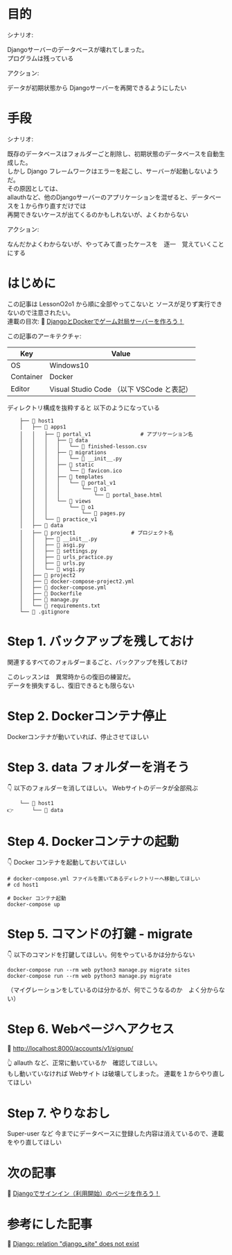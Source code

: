 # 目的

シナリオ:  

Djangoサーバーのデータベースが壊れてしまった。  
プログラムは残っている  

アクション:  

データが初期状態から Djangoサーバーを再開できるようにしたい  

# 手段

シナリオ:  

既存のデータベースはフォルダーごと削除し、初期状態のデータベースを自動生成した。  
しかし Django フレームワークはエラーを起こし、サーバーが起動しないようだ。  
その原因としては、  
allauthなど、他のDjangoサーバーのアプリケーションを混ぜると、データベースを１から作り直すだけでは  
再開できないケースが出てくるのかもしれないが、よくわからない  

アクション:  

なんだかよくわからないが、やってみて直ったケースを　逐一　覚えていくことにする  

# はじめに

この記事は LessonO2o1 から順に全部やってこないと ソースが足りず実行できないので注意されたい。  
連載の目次: 📖 [DjangoとDockerでゲーム対局サーバーを作ろう！](https://qiita.com/muzudho1/items/eb0df0ea604e1fd9cdae)  

この記事のアーキテクチャ:  

| Key       | Value                                     |
| --------- | ----------------------------------------- |
| OS        | Windows10                                 |
| Container | Docker                                    |
| Editor    | Visual Studio Code （以下 VSCode と表記） |

ディレクトリ構成を抜粋すると 以下のようになっている  

```plaintext
    ├── 📂 host1
    │   ├── 📂 apps1
    │   │   ├── 📂 portal_v1                # アプリケーション名
    │   │   │   ├── 📂 data
    │   │   │   │   └── 📄 finished-lesson.csv
    │   │   │   ├── 📂 migrations
    │   │   │   │   └── 📄 __init__.py
    │   │   │   ├── 📂 static
    │   │   │   │   └── 🚀 favicon.ico
    │   │   │   ├── 📂 templates
    │   │   │   │   └── 📂 portal_v1
    │   │   │   │       └── 📂 o1
    │   │   │   │           └── 📄 portal_base.html
    │   │   │   └── 📂 views
    │   │   │       └── 📂 o1
    │   │   │           └── 📄 pages.py
    │   │   └── 📂 practice_v1
    │   ├── 📂 data
    │   ├── 📂 project1                  # プロジェクト名
    │   │   ├── 📄 __init__.py
    │   │   ├── 📄 asgi.py
    │   │   ├── 📄 settings.py
    │   │   ├── 📄 urls_practice.py
    │   │   ├── 📄 urls.py
    │   │   └── 📄 wsgi.py
    │   ├── 📂 project2
    │   ├── 🐳 docker-compose-project2.yml
    │   ├── 🐳 docker-compose.yml
    │   ├── 🐳 Dockerfile
    │   ├── 📄 manage.py
    │   └── 📄 requirements.txt
    └── 📄 .gitignore
```

# Step 1. バックアップを残しておけ

関連するすべてのフォルダーまるごと、バックアップを残しておけ  

このレッスンは　異常時からの復旧の練習だ。  
データを損失するし、復旧できるとも限らない  

# Step 2. Dockerコンテナ停止

Dockerコンテナが動いていれば、停止させてほしい  

# Step 3. data フォルダーを消そう

👇 以下のフォルダーを消してほしい。 Webサイトのデータが全部飛ぶ  

```plaintext
    └── 📂 host1
👉      └── 📂 data
```

# Step 4. Dockerコンテナの起動

👇 Docker コンテナを起動しておいてほしい  

```shell
# docker-compose.yml ファイルを置いてあるディレクトリーへ移動してほしい
# cd host1

# Docker コンテナ起動
docker-compose up
```

# Step 5. コマンドの打鍵 - migrate

👇 以下のコマンドを打鍵してほしい。何をやっているかは分からない  

```shell
docker-compose run --rm web python3 manage.py migrate sites
docker-compose run --rm web python3 manage.py migrate
```

（マイグレーションをしているのは分かるが、何でこうなるのか　よく分からない）  

# Step 6. Webページへアクセス

📖 [http://localhost:8000/accounts/v1/signup/](http://localhost:8000/accounts/v1/signup/)  

👆 allauth など、正常に動いているか　確認してほしい。  
もし動いていなければ Webサイト は破壊してしまった。 連載を１からやり直してほしい  

# Step 7. やりなおし

Super-user など 今までにデータベースに登録した内容は消えているので、連載をやり直してほしい  

# 次の記事

📖 [Djangoでサインイン（利用開始）のページを作ろう！](https://qiita.com/muzudho1/items/1d34d64562ff07f1742a)  

# 参考にした記事

📖 [Django: relation "django_site" does not exist](https://stackoverflow.com/questions/23925726/django-relation-django-site-does-not-exist)  
